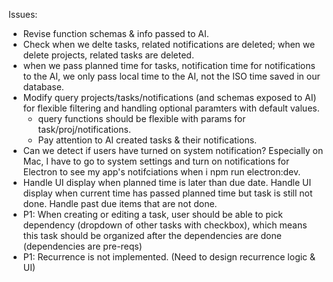Issues:
- Revise function schemas & info passed to AI.
- Check when we delte tasks, related notifications are deleted; when we delete projects, related tasks are deleted.
- when we pass planned time for tasks, notification time for notifications to the AI, we only pass local time to the AI, not the ISO time saved in our database.
- Modify query projects/tasks/notifications (and schemas exposed to AI) for flexible filtering and handling optional paramters with default values.
    - query functions should be flexible with params for task/proj/notifications.
    - Pay attention to AI created tasks & their notifications.
- Can we detect if users have turned on system notification? Especially on Mac, I have to go to system settings and turn on notifications for Electron to see my app's notifciations when i npm run electron:dev.
- Handle UI display when planned time is later than due date. Handle UI display when current time has passed planned time but task is still not done. Handle past due items that are not done. 
- P1: When creating or editing a task, user should be able to pick dependency (dropdown of other tasks with checkbox), which means this task should be organized after the dependencies are done (dependencies are pre-reqs)
- P1: Recurrence is not implemented. (Need to design recurrence logic & UI)

